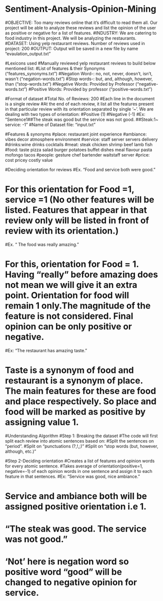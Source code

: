 # Sentiment-Analysis-Opinion-Mining

#OBJECTIVE: Too many reviews online that it’s difficult to read them all. Our project will be able to analyze these reviews and list the opinion of the user as positive or negative for a list of features.
#INDUSTRY: We are catering to food industry in this project. We will be analyzing the restaurants.
#DATASET: Using yelp restaurant reviews. Number of reviews used in project: 200
#OUTPUT: Output will be saved in a new file by name “evaulation_output.txt”

#Lexicons used
#Manually reviewed yelp restaurant reviews to build below mentioned list:
#List of features & their Synonyms (“features_synonyms.txt”)
#Negation Word-: no, not, never, doesn’t, isn’t, wasn't (“negation-words.txt”)
#Stop words-: but, and, although, however, than (“stop-words.txt”)
#Negative Words: Provided by Professor (“negative-words.txt”)
#Positive Words: Provided by professor (“positive-words.txt”)

#Format of dataset
#Total No. of Reviews: 200
#Each line in the document is a single review
#At the end of each review, it list all the features present in that particular review with its orientation separated by single ‘~’. We are dealing with two types of orientation:
#Positive (1)
#Negative (-1)
#Ex: “Sentence1##The steak was good but the service was not good. ##Steak:1~ service: -1”
#Name of Dataset file: “input.txt”

#Features & synonyms
#place: restaurant joint experience
#ambiance: vibes decor atmosphere environment
#service: staff server servers delivery
#drinks:wine drinks cocktails
#meat: steak chicken shrimp beef lamb fish
#food: taste pizza salad burger potatoes buffet dishes meal flavour pasta mofongo tacos
#people: gesture chef bartender waitstaff server
#price: cost pricey costly value

#Deciding orientation for reviews
#Ex. “Food and service both were good.”
#	For this orientation for Food =1, service =1 (No other features will be listed. Features that appear in that review only will be listed in front of review with its orientation.)
#Ex. “ The food was really amazing.”
#	For this, orientation for Food = 1. Having “really” before amazing does not mean we will give it an extra point. Orientation for food will remain 1 only.The magnitude of the feature is not considered. Final opinion can be only positive or negative.
#Ex: “The restaurant has amazing taste.”
#	Taste is a synonym of food and restaurant is a synonym of place. The main features for these are food and place respectively. So place and food will be marked as positive by assigning value 1.
	
#Understanding Algorithm
#Step 1: Breaking the dataset
#The code will first split each review into atomic sentences based on:
#Split the sentences on “period”.
#Split on “punctuations (?,!,;)” 
#Split on “stop words (but, however, although, etc.)”

#Step 2-Deciding orientation
#Creates a list of features and opinion words for every atomic sentence.
#Takes average of orientation(positive=1, negative=-1) of each opinion words in one sentence and assign it to each feature in that sentences.
#Ex: “Service was good, nice ambiance.” 
#	Service and ambiance both will be assigned positive orientation i.e 1.
#	“The steak was good. The service was not good.”
#	‘Not’ here is negation word so positive word “good” will be changed to negative opinion for service.
